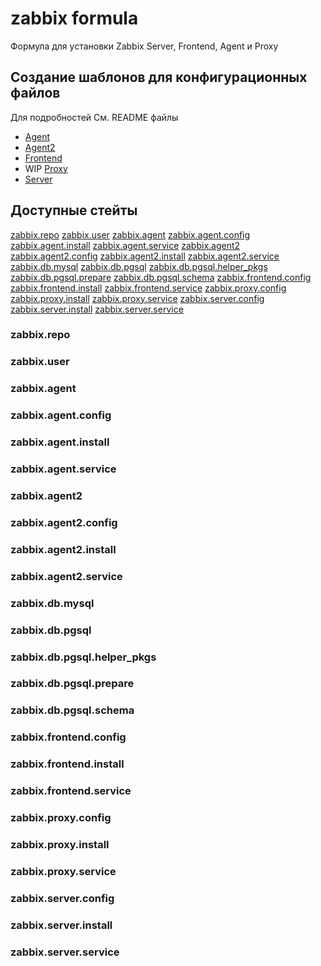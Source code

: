 # zabbix formula

Формула для установки Zabbix Server, Frontend, Agent и Proxy

## Создание шаблонов для конфигурационных файлов

Для подробностей См. README файлы

- [Agent](zabbix/files/agent/README.md)
- [Agent2](zabbix/files/agent2/README.md)
- [Frontend](zabbix/files/frontend/README.md)
- WIP [Proxy](zabbix/files/proxy/README.md)
- [Server](zabbix/files/server/README.md)

## Доступные стейты

[zabbix.repo](zabbix.repo)
[zabbix.user](zabbix.user)
[zabbix.agent](zabbix.agent)
[zabbix.agent.config](zabbix.agent.config)
[zabbix.agent.install](zabbix.agent.install)
[zabbix.agent.service](zabbix.agent.service)
[zabbix.agent2](zabbix.agent2)
[zabbix.agent2.config](zabbix.agent2.config)
[zabbix.agent2.install](zabbix.agent2.install)
[zabbix.agent2.service](zabbix.agent2.service)
[zabbix.db.mysql](zabbix.db.mysql)
[zabbix.db.pgsql](zabbix.db.pgsql)
[zabbix.db.pgsql.helper_pkgs](zabbix.db.pgsql.helper_pkgs)
[zabbix.db.pgsql.prepare](zabbix.db.pgsql.prepare)
[zabbix.db.pgsql.schema](zabbix.db.pgsql.schema)
[zabbix.frontend.config](zabbix.frontend.config)
[zabbix.frontend.install](zabbix.frontend.install)
[zabbix.frontend.service](zabbix.frontend.service)
[zabbix.proxy.config](zabbix.proxy.config)
[zabbix.proxy.install](zabbix.proxy.install)
[zabbix.proxy.service](zabbix.proxy.service)
[zabbix.server.config](zabbix.server.config)
[zabbix.server.install](zabbix.server.install)
[zabbix.server.service](zabbix.server.service)

### zabbix.repo

### zabbix.user

### zabbix.agent

### zabbix.agent.config

### zabbix.agent.install

### zabbix.agent.service

### zabbix.agent2

### zabbix.agent2.config

### zabbix.agent2.install

### zabbix.agent2.service

### zabbix.db.mysql

### zabbix.db.pgsql

### zabbix.db.pgsql.helper_pkgs

### zabbix.db.pgsql.prepare

### zabbix.db.pgsql.schema

### zabbix.frontend.config

### zabbix.frontend.install

### zabbix.frontend.service

### zabbix.proxy.config

### zabbix.proxy.install

### zabbix.proxy.service

### zabbix.server.config

### zabbix.server.install

### zabbix.server.service
